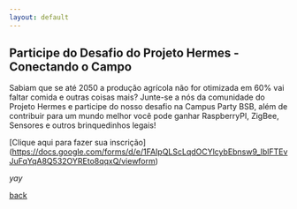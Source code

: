 ```yaml
---
layout: default
---
```


## Participe do Desafio do Projeto Hermes - Conectando o Campo

Sabiam que se até 2050 a produção agrícola não for otimizada em 60% vai faltar comida e outras coisas mais? Junte-se a nós da comunidade do Projeto Hermes e participe do nosso desafio na Campus Party BSB, além de contribuir para um mundo melhor você pode ganhar RaspberryPI, ZigBee, Sensores e outros brinquedinhos legais!

[Clique aqui para fazer sua inscrição] (https://docs.google.com/forms/d/e/1FAIpQLScLqdOCYlcybEbnsw9_lblFTEvJuFqYqA8Q532OYREto8qqxQ/viewform)

_yay_

[back](./)

